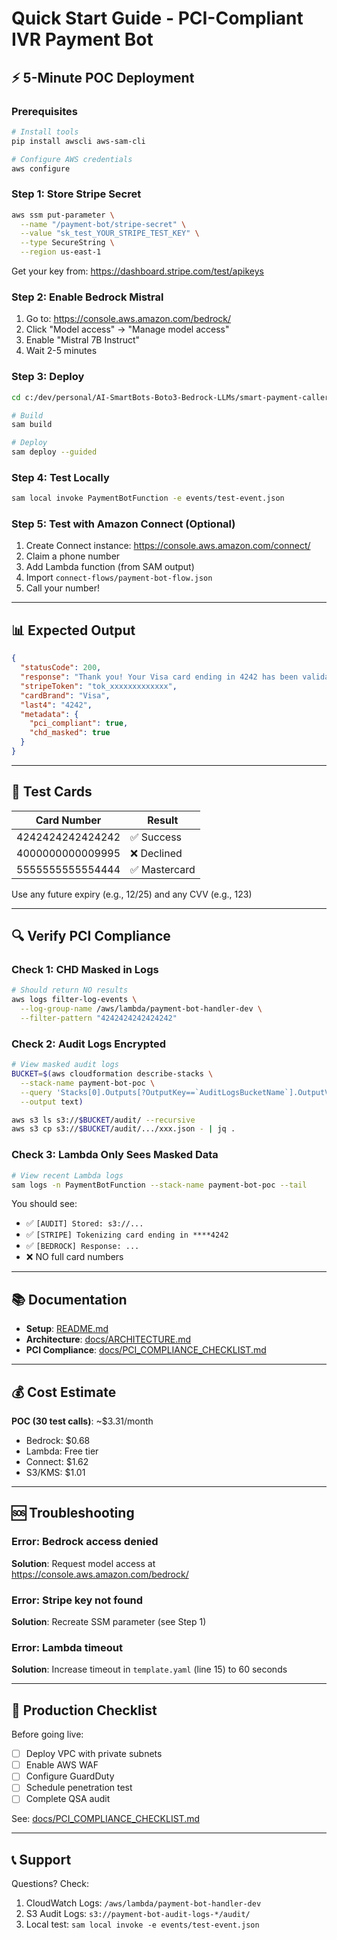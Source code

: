 # Quick Start Guide - PCI-Compliant IVR Payment Bot

## ⚡ 5-Minute POC Deployment

### Prerequisites
```bash
# Install tools
pip install awscli aws-sam-cli

# Configure AWS credentials
aws configure
```

### Step 1: Store Stripe Secret
```bash
aws ssm put-parameter \
  --name "/payment-bot/stripe-secret" \
  --value "sk_test_YOUR_STRIPE_TEST_KEY" \
  --type SecureString \
  --region us-east-1
```

Get your key from: https://dashboard.stripe.com/test/apikeys

### Step 2: Enable Bedrock Mistral
1. Go to: https://console.aws.amazon.com/bedrock/
2. Click "Model access" → "Manage model access"
3. Enable "Mistral 7B Instruct"
4. Wait 2-5 minutes

### Step 3: Deploy
```bash
cd c:/dev/personal/AI-SmartBots-Boto3-Bedrock-LLMs/smart-payment-caller

# Build
sam build

# Deploy
sam deploy --guided
```

### Step 4: Test Locally
```bash
sam local invoke PaymentBotFunction -e events/test-event.json
```

### Step 5: Test with Amazon Connect (Optional)
1. Create Connect instance: https://console.aws.amazon.com/connect/
2. Claim a phone number
3. Add Lambda function (from SAM output)
4. Import `connect-flows/payment-bot-flow.json`
5. Call your number!

---

## 📊 Expected Output

```json
{
  "statusCode": 200,
  "response": "Thank you! Your Visa card ending in 4242 has been validated...",
  "stripeToken": "tok_xxxxxxxxxxxxx",
  "cardBrand": "Visa",
  "last4": "4242",
  "metadata": {
    "pci_compliant": true,
    "chd_masked": true
  }
}
```

---

## 🧪 Test Cards

| Card Number | Result |
|-------------|--------|
| 4242424242424242 | ✅ Success |
| 4000000000009995 | ❌ Declined |
| 5555555555554444 | ✅ Mastercard |

Use any future expiry (e.g., 12/25) and any CVV (e.g., 123)

---

## 🔍 Verify PCI Compliance

### Check 1: CHD Masked in Logs
```bash
# Should return NO results
aws logs filter-log-events \
  --log-group-name /aws/lambda/payment-bot-handler-dev \
  --filter-pattern "4242424242424242"
```

### Check 2: Audit Logs Encrypted
```bash
# View masked audit logs
BUCKET=$(aws cloudformation describe-stacks \
  --stack-name payment-bot-poc \
  --query 'Stacks[0].Outputs[?OutputKey==`AuditLogsBucketName`].OutputValue' \
  --output text)

aws s3 ls s3://$BUCKET/audit/ --recursive
aws s3 cp s3://$BUCKET/audit/.../xxx.json - | jq .
```

### Check 3: Lambda Only Sees Masked Data
```bash
# View recent Lambda logs
sam logs -n PaymentBotFunction --stack-name payment-bot-poc --tail
```

You should see:
- ✅ `[AUDIT] Stored: s3://...`
- ✅ `[STRIPE] Tokenizing card ending in ****4242`
- ✅ `[BEDROCK] Response: ...`
- ❌ NO full card numbers

---

## 📚 Documentation

- **Setup**: [README.md](README.md)
- **Architecture**: [docs/ARCHITECTURE.md](docs/ARCHITECTURE.md)
- **PCI Compliance**: [docs/PCI_COMPLIANCE_CHECKLIST.md](docs/PCI_COMPLIANCE_CHECKLIST.md)

---

## 💰 Cost Estimate

**POC (30 test calls)**: ~$3.31/month
- Bedrock: $0.68
- Lambda: Free tier
- Connect: $1.62
- S3/KMS: $1.01

---

## 🆘 Troubleshooting

### Error: Bedrock access denied
**Solution**: Request model access at https://console.aws.amazon.com/bedrock/

### Error: Stripe key not found
**Solution**: Recreate SSM parameter (see Step 1)

### Error: Lambda timeout
**Solution**: Increase timeout in `template.yaml` (line 15) to 60 seconds

---

## 🚀 Production Checklist

Before going live:
- [ ] Deploy VPC with private subnets
- [ ] Enable AWS WAF
- [ ] Configure GuardDuty
- [ ] Schedule penetration test
- [ ] Complete QSA audit

See: [docs/PCI_COMPLIANCE_CHECKLIST.md](docs/PCI_COMPLIANCE_CHECKLIST.md)

---

## 📞 Support

Questions? Check:
1. CloudWatch Logs: `/aws/lambda/payment-bot-handler-dev`
2. S3 Audit Logs: `s3://payment-bot-audit-logs-*/audit/`
3. Local test: `sam local invoke -e events/test-event.json`
